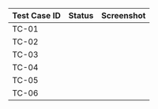 | Test Case ID | Status | Screenshot                      |
|---------------|--------|---------------------------------|
| TC-01        |        |                                 |
| TC-02        |        |                                 |
| TC-03        |        |                                 |
| TC-04        |        |                                 |
| TC-05        |        |                                 |
| TC-06        |        |                                 |